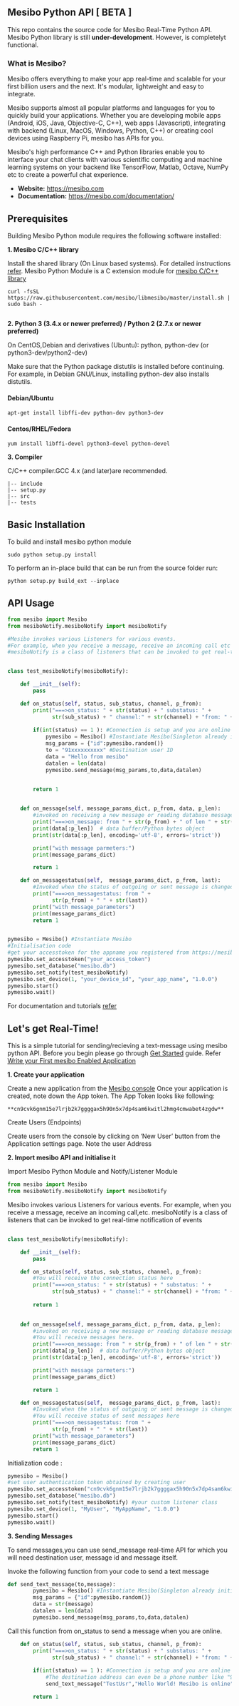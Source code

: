 ## Mesibo Python API  [ BETA ]

This repo contains the source code for Mesibo Real-Time Python API. Mesibo Python library is still **under-development**. However, is completelyt functional. 

### What is Mesibo?
Mesibo offers everything to make your app real-time and scalable for your first billion users and the next. It's modular, lightweight and easy to integrate.

Mesibo supports almost all popular platforms and languages for you to quickly build your applications. Whether you are developing mobile apps (Android, iOS, Java, Objective-C, C++), web apps (Javascript), integrating with backend (Linux, MacOS, Windows, Python, C++) or creating cool devices using Raspberry Pi, mesibo has APIs for you.

Mesibo's high performance C++ and Python libraries enable you to interface your chat clients with various scientific computing and machine learning systems on your backend like TensorFlow, Matlab, Octave, NumPy etc to create a powerful chat experience.


- **Website:** https://mesibo.com
- **Documentation:** https://mesibo.com/documentation/


## Prerequisites
Building Mesibo Python module requires the following software installed:

**1. Mesibo C/C++ library**

Install the shared library (On Linux based systems). For detailed instructions [refer](https://mesibo.com/documentation/install/linux/#install-using-the-convenience-script).
Mesibo Python Module is a C extension module for [mesibo C/C++ library](https://github.com/mesibo/libmesibo)
```
curl -fsSL https://raw.githubusercontent.com/mesibo/libmesibo/master/install.sh | sudo bash -
  
```

**2. Python 3 (3.4.x or newer preferred) / Python 2 (2.7.x or newer preferred)**

On CentOS,Debian and derivatives (Ubuntu): python, python-dev (or python3-dev/python2-dev)

Make sure that the Python package distutils is installed before continuing. For example, in Debian GNU/Linux, installing python-dev also installs distutils.

#### Debian/Ubuntu
```
apt-get install libffi-dev python-dev python3-dev
```
#### Centos/RHEL/Fedora
```
yum install libffi-devel python3-devel python-devel
```

**3. Compiler**

 C/C++ compiler.GCC 4.x (and later)are recommended. 
 
```
|-- include
|-- setup.py
|-- src
|-- tests

```

## Basic Installation

To build and install mesibo python module 
```
sudo python setup.py install

```

To perform an in-place build that can be run from the source folder run:
```
python setup.py build_ext --inplace
```

## API Usage
```python
from mesibo import Mesibo
from mesiboNotify.mesiboNotify import mesiboNotify

#Mesibo invokes various Listeners for various events.
#For example, when you receive a message, receive an incoming call etc
#mesiboNotify is a class of listeners that can be invoked to get real-time notification of events  


class test_mesiboNotify(mesiboNotify):

    def __init__(self):
        pass

    def on_status(self, status, sub_status, channel, p_from):
        print("===>on_status: " + str(status) + " substatus: " +
              str(sub_status) + " channel:" + str(channel) + "from: " + str(p_from))
        
        if(int(status) == 1 ): #Connection is setup and you are online
            pymesibo = Mesibo() #Instantiate Mesibo(Singleton already initialised)
            msg_params = {"id":pymesibo.random()}
            to = "91xxxxxxxxxx" #Destination user ID
            data = "Hello from mesibo"
            datalen = len(data)
            pymesibo.send_message(msg_params,to,data,datalen)


        return 1
        

    def on_message(self, message_params_dict, p_from, data, p_len):
        #invoked on receiving a new message or reading database messages 
        print("===>on_message: from " + str(p_from) + " of len " + str(p_len))
        print(data[:p_len])  # data buffer/Python bytes object
        print(str(data[:p_len], encoding='utf-8', errors='strict'))

        print("with message parmeters:")
        print(message_params_dict)

        return 1

    def on_messagestatus(self,  message_params_dict, p_from, last):
        #Invoked when the status of outgoing or sent message is changed
        print("===>on_messagestatus: from " +
              str(p_from) + " " + str(last))
        print("with message_parameters")
        print(message_params_dict)
        return 1


pymesibo = Mesibo() #Instantiate Mesibo
#Initialisation code
#get your accesstoken for the appname you registered from https://mesibo.com/console
pymesibo.set_accesstoken("your_access_token")
pymesibo.set_database("mesibo.db")
pymesibo.set_notify(test_mesiboNotify)
pymesibo.set_device(1, "your_device_id", "your_app_name", "1.0.0")
pymesibo.start()
pymesibo.wait()
```

For documentation and tutorials [refer](https://mesibo.com/documentation/)

## Let's get Real-Time!

This is a simple tutorial for sending/recieving a text-message using mesibo python API.
Before you begin please go through [Get Started](https://mesibo.com/documentation/get-started/) guide.
Refer [Write your First mesibo Enabled Application](https://mesibo.com/documentation/tutorials/first-app/)

**1. Create your application**

Create a new application from the [Mesibo console](https://mesibo.com/console)
Once your application is created, note down the App token. The App Token looks like following:
```
**cn9cvk6gnm15e7lrjb2k7ggggax5h90n5x7dp4sam6kwitl2hmg4cmwabet4zgdw**
```
Create Users (Endpoints)

Create users from the console by clicking on ‘New User’ button from the Application settings page.
Note the user Address 


**2. Import mesibo API and initialise it**

Import Mesibo Python Module and Notify/Listener Module

```python
from mesibo import Mesibo
from mesiboNotify.mesiboNotify import mesiboNotify
```

Mesibo invokes various Listeners for various events.
For example, when you receive a message, receive an incoming call,etc.
mesiboNotify is a class of listeners that can be invoked to get real-time notification of events  

```python

class test_mesiboNotify(mesiboNotify):

    def __init__(self):
        pass

    def on_status(self, status, sub_status, channel, p_from):
        #You will receive the connection status here
        print("===>on_status: " + str(status) + " substatus: " +
              str(sub_status) + " channel:" + str(channel) + "from: " + str(p_from))
        
        return 1
        

    def on_message(self, message_params_dict, p_from, data, p_len):
        #invoked on receiving a new message or reading database messages
        #You will receive messages here.
        print("===>on_message: from " + str(p_from) + " of len " + str(p_len))
        print(data[:p_len])  # data buffer/Python bytes object
        print(str(data[:p_len], encoding='utf-8', errors='strict'))

        print("with message parmeters:")
        print(message_params_dict)

        return 1

    def on_messagestatus(self,  message_params_dict, p_from, last):
        #Invoked when the status of outgoing or sent message is changed
        #You will receive status of sent messages here
        print("===>on_messagestatus: from " +
              str(p_from) + " " + str(last))
        print("with message_parameters")
        print(message_params_dict)
        return 1


```
Initialization code :
```python
pymesibo = Mesibo()
#set user authentication token obtained by creating user
pymesibo.set_accesstoken("cn9cvk6gnm15e7lrjb2k7ggggax5h90n5x7dp4sam6kwitl2hmg4cmwabet4zgdw") 
pymesibo.set_database("mesibo.db")
pymesibo.set_notify(test_mesiboNotify) #your custom listener class
pymesibo.set_device(1, "MyUser", "MyAppName", "1.0.0") 
pymesibo.start()
pymesibo.wait() 
```

**3. Sending Messages**

To send messages,you can use send_message real-time API for which you will need destination user, message id and message itself.

Invoke the following function from your code to send a text message
```python
def send_text_message(to,message):
        pymesibo = Mesibo() #Instantiate Mesibo(Singleton already initialised)
        msg_params = {"id":pymesibo.random()}
        data = str(message)
        datalen = len(data)
        pymesibo.send_message(msg_params,to,data,datalen)

```
Call this function from on_status to send a message when you are online.
```python
    def on_status(self, status, sub_status, channel, p_from):
        print("===>on_status: " + str(status) + " substatus: " +
              str(sub_status) + " channel:" + str(channel) + "from: " + str(p_from))
        
        if(int(status) == 1 ): #Connection is setup and you are online
            #The destination address can even be a phone number like "91xxxxxxxxxx"
            send_text_message("TestUsr","Hello World! Mesibo is online"):

        return 1
```










